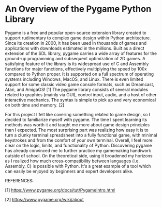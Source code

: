 # An Overview of the Pygame Python Library

Pygame is a free and popular open-source extension library created to support rudimentary to complex game design within Python architecture. Since its creation in 2000, it has been used in thousands of games and applications with downloads estimated in the millions. Built as a direct extension of the SDL library, pygame carries a wide array of features for the ground-up programming and subsequent optimization of 2D games. A satisfying feature of the library is its widespread use of C and Assembly functions for major functions, effectively multiplying the speed by 100x compared to Python proper. It is supported on a full spectrum of operating systems including Windows, MacOS, and Linux. There is even limited support for some classic video game console formats, such as Dreamcast, Atari, and AmigaOS! [1] The pygame library consists of several modules related to graphics (mainly via GUI), control input, audio, and a host of other interactive mechanics. The syntax is simple to pick up and very economical on both time and memory. [2] 

For this project I felt like covering something related to game design, so I decided to familiarize myself with pygame.
The time I spent learning its methods was worth it and taught me more about game design principles than I expected. The most surprising part was realizing how easy it is to turn a clunky terminal spreadsheet into a fully functional game, with minimal keystrokes
and from the comfort of your own terminal. Overall, I feel more clear on the logic, limits, and functionality of Python. Discovering pygame has already convinced me to further practice my gamemaking handiwork outside of school. On the theoretical side, using it broadened my horizons as I realized how much cross-compatibility between languages (i.e. Assembly, C) is possible with Python. It's a great example of a tool which can easily be enjoyed by beginners and expert developers alike.

REFERENCES:

[1] https://www.pygame.org/docs/tut/PygameIntro.html

[2] https://www.pygame.org/wiki/about
